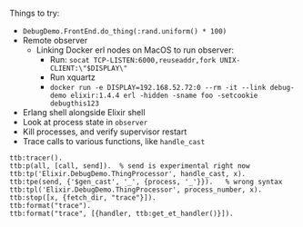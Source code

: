 Things to try:

* `DebugDemo.FrontEnd.do_thing(:rand.uniform() * 100)`
* Remote observer
  - Linking Docker erl nodes on MacOS to run observer:
    - Run: `socat TCP-LISTEN:6000,reuseaddr,fork UNIX-CLIENT:\"$DISPLAY\"`
    - Run xquartz
    - `docker run -e DISPLAY=192.168.52.72:0 --rm -it --link debug-demo elixir:1.4.4 erl -hidden -sname foo -setcookie debugthis123`
* Erlang shell alongside Elixir shell
* Look at process state in `observer`
* Kill processes, and verify supervisor restart
* Trace calls to various functions, like `handle_cast`

```
ttb:tracer().
ttb:p(all, [call, send]).  % send is experimental right now
ttb:tp('Elixir.DebugDemo.ThingProcessor', handle_cast, x).
ttb:tpe(send, {'$gen_cast', '_', {process, '_'}}).   % wrong syntax
ttb:tpl('Elixir.DebugDemo.ThingProcessor', process_number, x).
ttb:stop([x, {fetch_dir, "trace"}]).
ttb:format("trace").
ttb:format("trace", [{handler, ttb:get_et_handler()}]).
```
